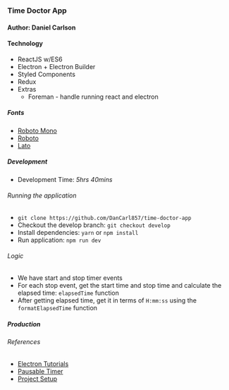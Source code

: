 ### Time Doctor App
#### Author: Daniel Carlson

#### Technology
- ReactJS w/ES6
- Electron + Electron Builder
- Styled Components
- Redux
- Extras
  - Foreman - handle running react and electron

##### Fonts
- [Roboto Mono](https://fonts.google.com/specimen/Roboto+Mono)
- [Roboto](https://fonts.google.com/specimen/Roboto)
- [Lato](https://fonts.google.com/specimen/Lato)

##### Development

* Development Time: _5hrs 40mins_

###### Running the application
* `git clone https://github.com/DanCarl857/time-doctor-app`
* Checkout the develop branch: `git checkout develop`
* Install dependencies: `yarn` or `npm install`
* Run application: `npm run dev`

###### Logic
* We have start and stop timer events
* For each stop event, get the start time and stop time and calculate the elapsed time: `elapsedTime` function
* After getting elapsed time, get it in terms of `H:mm:ss` using the `formatElapsedTime` function

##### Production


###### References
* [Electron Tutorials](https://electronjs.org/docs)
* [Pausable Timer](https://www.youtube.com/watch?v=pD_T02kcLWI)
* [Project Setup](https://medium.freecodecamp.org/building-an-electron-application-with-create-react-app-97945861647c)